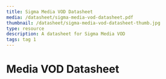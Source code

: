 ```yaml
---
title: Sigma Media VOD Datasheet
media: /datasheet/sigma-media-vod-datasheet.pdf
thumbnail: /datasheet/sigma-media-vod-datasheet-thumb.jpg
type: resource
description: A datasheet for Sigma Media VOD
tags: tag 1
---
```


# Media VOD Datasheet
